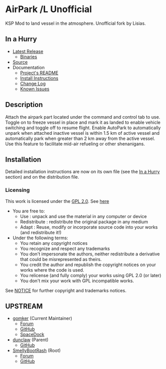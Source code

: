 # AirPark /L Unofficial 

KSP Mod to land vessel in the atmosphere. Unofficial fork by Lisias.


## In a Hurry

* [Latest Release](https://github.com/net-lisias-kspu/AirPark/releases)
	* [Binaries](https://github.com/net-lisias-kspu/AirPark/tree/Archive)
* [Source](https://github.com/net-lisias-kspu/AirPark)
* Documentation
	+ [Project's README](https://github.com/net-lisias-kspu/AirPark/blob/master/README.md)
	+ [Install Instructions](https://github.com/net-lisias-kspu/AirPark/blob/master/INSTALL.md)
	+ [Change Log](./CHANGE_LOG.md)
	+ [Known Issues](./KNOWN_ISSUES.md)


## Description

Attach the airpark part located under the command and control tab to use. Toggle on to freeze vessel in place and mark it as landed to enable vehicle switching and toggle off to resume flight. Enable AutoPark to automatically unpark when attached inactive vessel is within 1.5 km of active vessel and automatically park when greater than 2 km away from the  active vessel. Use this feature to facilitate mid-air refueling or other shenanigans.


## Installation

Detailed installation instructions are now on its own file (see the [In a Hurry](#in-a-hurry) section) and on the distribution file.

### Licensing
This work is licensed under the [GPL 2.0](https://www.gnu.org/licenses/gpl-2.0.txt). See [here](./LICENSE)

+ You are free to:
	- Use : unpack and use the material in any computer or device
	- Redistribute : redistribute the original package in any medium
	- Adapt : Reuse, modify or incorporate source code into your works (and redistribute it!) 
+ Under the following terms:
	- You retain any copyright notices
	- You recognize and respect any trademarks
	- You don't impersonate the authors, neither redistribute a derivative that could be misrepresented as theirs.
	- You credit the author and republish the copyright notices on your works where the code is used.
	- You relicense (and fully comply) your works using GPL 2.0 (or later)
	- You don't mix your work with GPL incompatible works.

See [NOTICE](./NOTICE) for further copyright and trademarks notices.


## UPSTREAM

* [gomker](https://forum.kerbalspaceprogram.com/index.php?/profile/141269-gomker/) (Current Maintainer)
	+ [Forum](https://forum.kerbalspaceprogram.com/index.php?/topic/162504-13-airpark-continued/)
	+ [GitHub](https://github.com/gomker/AirPark)
	+ [SpaceDock](https://spacedock.info/mod/936/AirPark%20Continued)
* [dunclaw](https://forum.kerbalspaceprogram.com/index.php?/profile/151301-dunclaw/) (Parent)
	+ [GitHub](https://github.com/dunclaw/AirPark)
* [SmellyBootRash](https://forum.kerbalspaceprogram.com/index.php?/profile/152610-smelly/) (Root)
	+ [Forum](https://forum.kerbalspaceprogram.com/index.php?/topic/123669-104-airpark/&tab=comments#comment-2242372)
	+ [GitHub](https://github.com/SmellyBootRash/AirPark)
